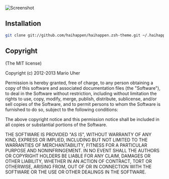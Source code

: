 ![Screenshot](https://www.evernote.com/shard/s42/sh/ce3ab77d-6818-428a-8ea7-b88cdcb2ddec/222fb59458a836c783c4cec0a0249047/res/aeae1997-c329-499c-aa8c-63d0b1d69c19/%7E-Code-Other-rails.png)

## Installation

```sh
git clone git://github.com/haihappen/haihappen.zsh-theme.git ~/.haihappen.zsh-theme && cd ~/.haihappen.zsh-theme && rake
```

## Copyright

(The MIT license)

Copyright (c) 2012-2013 Mario Uher

Permission is hereby granted, free of charge, to any person obtaining
a copy of this software and associated documentation files (the
"Software"), to deal in the Software without restriction, including
without limitation the rights to use, copy, modify, merge, publish,
distribute, sublicense, and/or sell copies of the Software, and to
permit persons to whom the Software is furnished to do so, subject to
the following conditions:

The above copyright notice and this permission notice shall be
included in all copies or substantial portions of the Software.

THE SOFTWARE IS PROVIDED "AS IS", WITHOUT WARRANTY OF ANY KIND,
EXPRESS OR IMPLIED, INCLUDING BUT NOT LIMITED TO THE WARRANTIES OF
MERCHANTABILITY, FITNESS FOR A PARTICULAR PURPOSE AND
NONINFRINGEMENT. IN NO EVENT SHALL THE AUTHORS OR COPYRIGHT HOLDERS BE
LIABLE FOR ANY CLAIM, DAMAGES OR OTHER LIABILITY, WHETHER IN AN ACTION
OF CONTRACT, TORT OR OTHERWISE, ARISING FROM, OUT OF OR IN CONNECTION
WITH THE SOFTWARE OR THE USE OR OTHER DEALINGS IN THE SOFTWARE.
